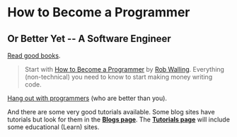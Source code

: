 ---
---
# How to Become a Programmer
## Or Better Yet -- A Software Engineer

[Read good books](https://dan-carroll.github.io/online-development-books/).

> Start with [How to Become a Programmer](https://robwalling.com/assets/Software_by_Rob%20_How_to_Become_a%20_Programmer_1.0.pdf) by [Rob Walling](https://robwalling.com/). Everything (non-technical) you need to
know to start making money writing code.

[Hang out with programmers](https://dan-carroll.github.io/how-to-become-a-programmer/programmers-blogs) (who are better than you).

And there are some very good tutorials available. Some blog sites have tutorials but look for them in the **[Blogs page](https://dan-carroll.github.io/how-to-become-a-programmer/programmers-blogs)**. The **[Tutorials page](https://dan-carroll.github.io/how-to-become-a-programmer/programmers-tutorials)** will include some educational (Learn) sites.
